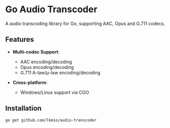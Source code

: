 # Go Audio Transcoder

A audio transcoding library for Go, supporting AAC, Opus and G.711 codecs.

## Features

- **Multi-codec Support**:
  - AAC encoding/decoding
  - Opus encoding/decoding
  - G.711 A-law/μ-law encoding/decoding

- **Cross-platform**:
  - Windows/Linux support via CGO
    
## Installation

```bash
go get github.com/lkmio/audio-transcoder
